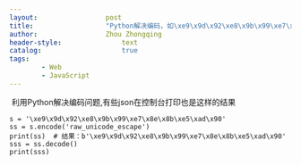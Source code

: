```yaml
---
layout:					post
title:					"Python解决编码，如\xe9\x9d\x92\xe8\x9b\x99\xe7\x8e\x8b\xe5\xad\x90转中文"
author:					Zhou Zhongqing
header-style:				text
catalog:					true
tags:
		- Web
		- JavaScript
---
```

​
利用Python解决编码问题,有些json在控制台打印也是这样的结果

    s = '\xe9\x9d\x92\xe8\x9b\x99\xe7\x8e\x8b\xe5\xad\x90'
    ss = s.encode('raw_unicode_escape')
    print(ss)  # 结果：b'\xe9\x9d\x92\xe8\x9b\x99\xe7\x8e\x8b\xe5\xad\x90'
    sss = ss.decode()
    print(sss)





​